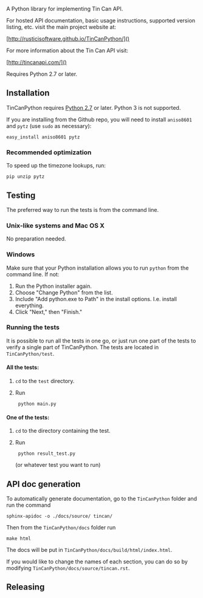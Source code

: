 A Python library for implementing Tin Can API.

For hosted API documentation, basic usage instructions, supported version listing, etc. visit the main project website at:

[http://rusticisoftware.github.io/TinCanPython/]()

For more information about the Tin Can API visit:

[http://tincanapi.com/]()

Requires Python 2.7 or later.

## Installation
TinCanPython requires [Python 2.7](https://www.python.org/downloads/) or later. Python 3 is not supported.

If you are installing from the Github repo, you will need to install `aniso8601` and `pytz` (use `sudo` as necessary):

    easy_install aniso8601 pytz

### Recommended optimization
To speed up the timezone lookups, run:

    pip unzip pytz
    
## Testing
The preferred way to run the tests is from the command line. 

### Unix-like systems and Mac OS X
No preparation needed.

### Windows
Make sure that your Python installation allows you to run `python` from the command line. If not:

1. Run the Python installer again.
2. Choose "Change Python" from the list.
3. Include "Add python.exe to Path" in the install options. I.e. install everything.
4. Click "Next," then "Finish."

### Running the tests
It is possible to run all the tests in one go, or just run one part of the tests to verify a single part of TinCanPython. The tests are located in `TinCanPython/test`.

#### All the tests: 
1. `cd` to the `test` directory.  
2. Run 

        python main.py

#### One of the tests:
1. `cd` to the directory containing the test.
2. Run

        python result_test.py
    
    (or whatever test you want to run)

## API doc generation
To automatically generate documentation, go to the `TinCanPython` folder and run the command 

    sphinx-apidoc -o ./docs/source/ tincan/

Then from the `TinCanPython/docs` folder run 

    make html

The docs will be put in `TinCanPython/docs/build/html/index.html`. 

If you would like to change the names of each section, you can do so by modifying `TinCanPython/docs/source/tincan.rst`.

## Releasing
